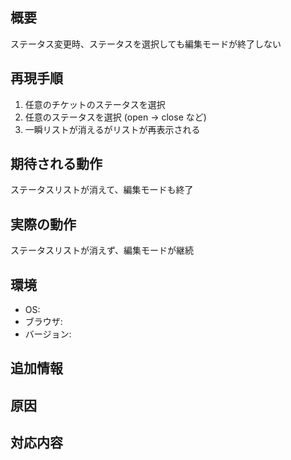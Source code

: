 ## 概要
ステータス変更時、ステータスを選択しても編集モードが終了しない

## 再現手順
1. 任意のチケットのステータスを選択
2. 任意のステータスを選択 (open -> close など)
3. 一瞬リストが消えるがリストが再表示される

## 期待される動作
ステータスリストが消えて、編集モードも終了

## 実際の動作
ステータスリストが消えず、編集モードが継続

## 環境
- OS:
- ブラウザ:
- バージョン:

## 追加情報

## 原因

## 対応内容
